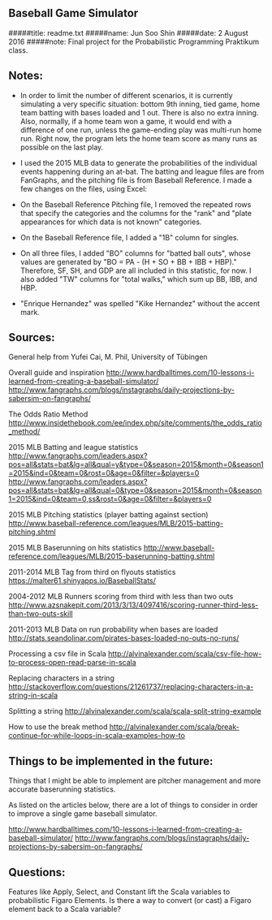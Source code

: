 ## Baseball Game Simulator

#####title: readme.txt
#####name: 	Jun Soo Shin
#####date: 	2 August 2016
#####note:	Final project for the Probabilistic Programming Praktikum class.

## Notes:
- In order to limit the number of different scenarios, it is currently 
simulating a very specific situation: bottom 9th inning, tied game, home team 
batting with bases loaded and 1 out. There is also no extra inning. Also, 
normally, if a home team won a game, it would end with a difference of one run,
unless the game-ending play was multi-run home run. Right now, the program lets
the home team score as many runs as possible on the last play.
	  
- I used the 2015 MLB data to generate the probabilities of the
individual events happening during an at-bat. The batting and league
files are from FanGraphs, and the pitching file is from Baseball 
Reference. I made a few changes on the files, using Excel:

- On the Baseball Reference Pitching file, I removed the repeated 
rows that specify the categories and the columns for the "rank" and 
"plate appearances for which data is not known" categories.

- On the Baseball Reference file, I added a "1B" column for singles.

- On all three files, I added "BO" columns for "batted ball outs", 
whose values are generated by "BO = PA - (H + SO + BB + IBB + HBP)."
Therefore, SF, SH, and GDP are all included in this statistic, for
now. I also added "TW" columns for "total walks," which sum up
BB, IBB, and HBP.

- "Enrique Hernandez" was spelled "Kike Hernandez" without the accent 
mark.


## Sources:
General help from Yufei Cai, M. Phil, University of Tübingen

Overall guide and inspiration
	<http://www.hardballtimes.com/10-lessons-i-learned-from-creating-a-baseball-simulator/>
	<http://www.fangraphs.com/blogs/instagraphs/daily-projections-by-sabersim-on-fangraphs/>

The Odds Ratio Method
	<http://www.insidethebook.com/ee/index.php/site/comments/the_odds_ratio_method/>

2015 MLB Batting and league statistics
	<http://www.fangraphs.com/leaders.aspx?pos=all&stats=bat&lg=all&qual=y&type=0&season=2015&month=0&season1=2015&ind=0&team=0&rost=0&age=0&filter=&players=0>
	<http://www.fangraphs.com/leaders.aspx?pos=all&stats=bat&lg=all&qual=0&type=0&season=2015&month=0&season1=2015&ind=0&team=0,ss&rost=0&age=0&filter=&players=0>

2015 MLB Pitching statistics (player batting against section)
	<http://www.baseball-reference.com/leagues/MLB/2015-batting-pitching.shtml>

2015 MLB Baserunning on hits statistics
	<http://www.baseball-reference.com/leagues/MLB/2015-baserunning-batting.shtml>

2011-2014 MLB Tag from third on flyouts statistics
	<https://malter61.shinyapps.io/BaseballStats/>

2004-2012 MLB Runners scoring from third with less than two outs
	<http://www.azsnakepit.com/2013/3/13/4097416/scoring-runner-third-less-than-two-outs-skill>

2011-2013 MLB Data on run probability when bases are loaded
	<http://stats.seandolinar.com/pirates-bases-loaded-no-outs-no-runs/>

Processing a csv file in Scala
	<http://alvinalexander.com/scala/csv-file-how-to-process-open-read-parse-in-scala>

Replacing characters in a string
	<http://stackoverflow.com/questions/21261737/replacing-characters-in-a-string-in-scala>

Splitting a string
	<http://alvinalexander.com/scala/scala-split-string-example>

How to use the break method
	<http://alvinalexander.com/scala/break-continue-for-while-loops-in-scala-examples-how-to>


## Things to be implemented in the future:
Things that I might be able to implement are pitcher management and more
accurate baserunning statistics.

As listed on the articles below, there are a lot of things to consider in
order to improve a single game baseball simulator.

<http://www.hardballtimes.com/10-lessons-i-learned-from-creating-a-baseball-simulator/>
<http://www.fangraphs.com/blogs/instagraphs/daily-projections-by-sabersim-on-fangraphs/>

## Questions:
Features like Apply, Select, and Constant lift the Scala variables to
probabilistic Figaro Elements. Is there a way to convert (or cast) a
Figaro element back to a Scala variable?

